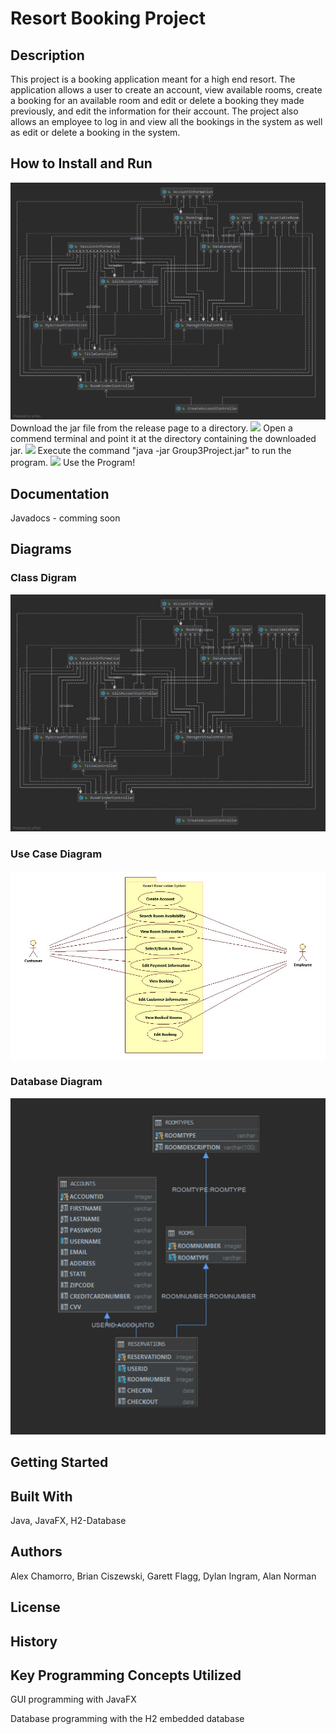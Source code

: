 # Resort Booking Project

## Description
This project is a booking application meant for a high end resort. The application allows a user to create an account, view available rooms, create a booking for an available room and
edit or delete a booking they made previously, and edit the information for their account. The project also allows an employee to log in and view all the bookings in the system as well as 
edit or delete a booking in the system.

## How to Install and Run
![](/src/Resort/Utility/ClassDiagram.PNG)
Download the jar file from the release page to a directory.
![](/src/Resort/Utility/pointCmdAtDir.PNG)
Open a commend terminal and point it at the directory containing
the downloaded jar. 
![](/src/Resort/Utility/runJar.PNG)
Execute the command "java -jar Group3Project.jar" to run the program.
![](/src/Resort/Utility/useApp.PNG)
Use the Program!

## Documentation
Javadocs - comming soon
## Diagrams
### Class Digram
![](/src/Resort/Utility/ClassDiagram.PNG)

### Use Case Diagram
![](/src/Resort/Utility/UseCaseDiagram.png)

### Database Diagram
![](/src/Resort/Utility/DatabaseDiagram.PNG)
## Getting Started

## Built With
Java, JavaFX, H2-Database

## Authors
Alex Chamorro, Brian Ciszewski, Garett Flagg, Dylan Ingram, Alan Norman
## License

## History

## Key Programming Concepts Utilized
GUI programming with JavaFX

Database programming with the H2 embedded database
